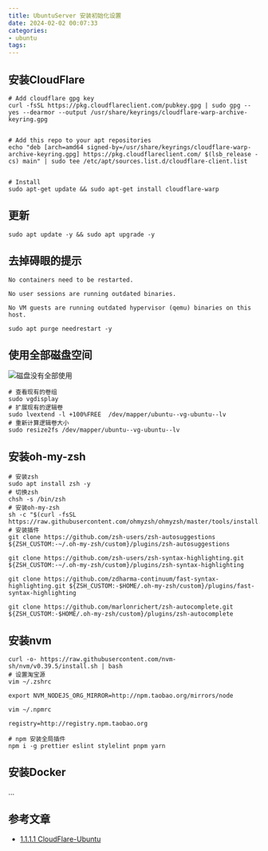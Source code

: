 ```yaml
---
title: UbuntuServer 安装初始化设置
date: 2024-02-02 00:07:33
categories:
- ubuntu
tags:
---
```

## 安装CloudFlare

```shell
# Add cloudflare gpg key
curl -fsSL https://pkg.cloudflareclient.com/pubkey.gpg | sudo gpg --yes --dearmor --output /usr/share/keyrings/cloudflare-warp-archive-keyring.gpg


# Add this repo to your apt repositories
echo "deb [arch=amd64 signed-by=/usr/share/keyrings/cloudflare-warp-archive-keyring.gpg] https://pkg.cloudflareclient.com/ $(lsb_release -cs) main" | sudo tee /etc/apt/sources.list.d/cloudflare-client.list


# Install
sudo apt-get update && sudo apt-get install cloudflare-warp
```

## 更新

```shell
sudo apt update -y && sudo apt upgrade -y
```

## 去掉碍眼的提示

```shell
No containers need to be restarted.

No user sessions are running outdated binaries.

No VM guests are running outdated hypervisor (qemu) binaries on this host.
```

```shell
sudo apt purge needrestart -y
```

## 使用全部磁盘空间

<div class="justified-gallery">

![磁盘没有全部使用](655c63e9bcb76.png)

</div>

```shell
# 查看现有的卷组
sudo vgdisplay
# 扩展现有的逻辑卷
sudo lvextend -l +100%FREE  /dev/mapper/ubuntu--vg-ubuntu--lv
# 重新计算逻辑卷大小
sudo resize2fs /dev/mapper/ubuntu--vg-ubuntu--lv
```

## 安装oh-my-zsh

```shell
# 安装zsh
sudo apt install zsh -y
# 切换zsh
chsh -s /bin/zsh
# 安装oh-my-zsh
sh -c "$(curl -fsSL https://raw.githubusercontent.com/ohmyzsh/ohmyzsh/master/tools/install.sh)"
# 安装插件
git clone https://github.com/zsh-users/zsh-autosuggestions ${ZSH_CUSTOM:-~/.oh-my-zsh/custom}/plugins/zsh-autosuggestions

git clone https://github.com/zsh-users/zsh-syntax-highlighting.git ${ZSH_CUSTOM:-~/.oh-my-zsh/custom}/plugins/zsh-syntax-highlighting

git clone https://github.com/zdharma-continuum/fast-syntax-highlighting.git ${ZSH_CUSTOM:-$HOME/.oh-my-zsh/custom}/plugins/fast-syntax-highlighting

git clone https://github.com/marlonrichert/zsh-autocomplete.git ${ZSH_CUSTOM:-$HOME/.oh-my-zsh/custom}/plugins/zsh-autocomplete
```

## 安装nvm

```shell
curl -o- https://raw.githubusercontent.com/nvm-sh/nvm/v0.39.5/install.sh | bash
# 设置淘宝源
vim ~/.zshrc

export NVM_NODEJS_ORG_MIRROR=http://npm.taobao.org/mirrors/node

vim ~/.npmrc

registry=http://registry.npm.taobao.org

# npm 安装全局插件
npm i -g prettier eslint stylelint pnpm yarn
```

## 安装Docker

...

## 参考文章

- [1.1.1.1 CloudFlare-Ubuntu](https://pkg.cloudflareclient.com/)
